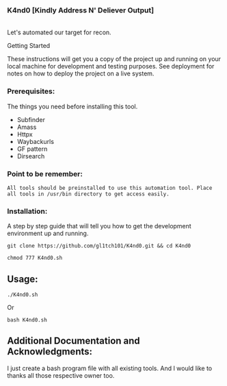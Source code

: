 ### K4nd0 [Kindly Address N' Deliever Output]
<br>
Let's automated our target for recon.

Getting Started

These instructions will get you a copy of the project up and running on your local machine for development and testing purposes. See deployment for notes on how to deploy the project on a live system.

### Prerequisites:

The things you need before installing this tool.

* Subfinder
* Amass
* Httpx
* Waybackurls
* GF pattern
* Dirsearch

### Point to be remember:
```All tools should be preinstalled to use this automation tool. Place all tools in /usr/bin directory to get access easily.```

### Installation:

A step by step guide that will tell you how to get the development environment up and running.

```
git clone https://github.com/gl1tch101/K4nd0.git && cd K4nd0
```
```
chmod 777 K4nd0.sh
```

## Usage:
```
./K4nd0.sh 
```
Or 
```
bash K4nd0.sh
```


## Additional Documentation and Acknowledgments:
I just create a bash program file with all existing tools. And I would like to thanks all those respective owner too.
